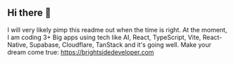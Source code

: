 ## Hi there 👋

I will very likely pimp this readme out when the time is right. At the moment, I am coding 3+ Big apps using tech like AI, React, TypeScript, Vite, React-Native, Supabase, Cloudflare, TanStack and it's going well.
Make your dream come true: https://brightsidedeveloper.com
<!--
**brightsidedeveloper/brightsidedeveloper** is a ✨ _special_ ✨ repository because its `README.md` (this file) appears on your GitHub profile.

Here are some ideas to get you started:

- 🔭 I’m currently working on ...
- 🌱 I’m currently learning ...
- 👯 I’m looking to collaborate on ...
- 🤔 I’m looking for help with ...
- 💬 Ask me about ...
- 📫 How to reach me: ...
- 😄 Pronouns: ...
- ⚡ Fun fact: ...
-->
